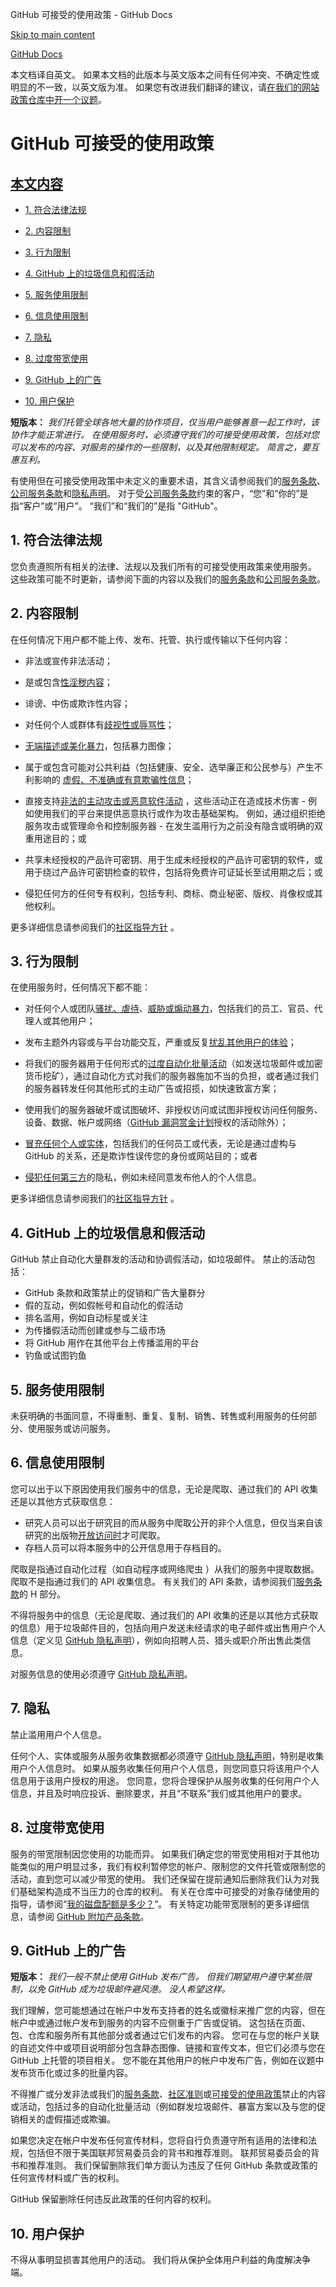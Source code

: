 GitHub 可接受的使用政策 - GitHub Docs

[Skip to main content](#main-content)

[](/cn)[GitHub Docs](/cn)

本文档译自英文。 如果本文档的此版本与英文版本之间有任何冲突、不确定性或明显的不一致，以英文版为准。 如果您有改进我们翻译的建议，请[在我们的网站政策仓库中开一个议题](https://github.com/github/site-policy/issues)。

GitHub 可接受的使用政策
==========

[本文内容](/github/site-policy/github-acceptable-use-policies#in-this-article)
----------

* [1. 符合法律法规](#1-compliance-with-laws-and-regulations)

* [2. 内容限制](#2-content-restrictions)

* [3. 行为限制](#3-conduct-restrictions)

* [4. GitHub 上的垃圾信息和假活动](#4-spam-and-inauthentic-activity-on-github)

* [5. 服务使用限制](#5-services-usage-limits)

* [6. 信息使用限制](#6-information-usage-restrictions)

* [7. 隐私](#7-privacy)

* [8. 过度带宽使用](#8-excessive-bandwidth-use)

* [9. GitHub 上的广告](#9-advertising-on-github)

* [10. 用户保护](#10-user-protection)

**短版本：** *我们托管全球各地大量的协作项目，仅当用户能够善意一起工作时，该协作才能正常进行。 在使用服务时，必须遵守我们的可接受使用政策，包括对您可以发布的内容、对服务的操作的一些限制，以及其他限制规定。 简言之，要互惠互利。*

有使用但在可接受使用政策中未定义的重要术语，其含义请参阅我们的[服务条款](/cn/articles/github-terms-of-service)、[公司服务条款](/cn/articles/github-corporate-terms-of-service)和[隐私声明](/cn/articles/github-privacy-statement)。 对于受[公司服务条款](/cn/articles/github-corporate-terms-of-service)约束的客户，“您”和“你的”是指“客户”或“用户”。 “我们”和“我们的”是指 "GitHub"。

[](#1-compliance-with-laws-and-regulations)1. 符合法律法规
----------

您负责遵照所有相关的法律、法规以及我们所有的可接受使用政策来使用服务。 这些政策可能不时更新，请参阅下面的内容以及我们的[服务条款](/cn/articles/github-terms-of-service)和[公司服务条款](/cn/articles/github-corporate-terms-of-service)。

[](#2-content-restrictions)2. 内容限制
----------

在任何情况下用户都不能上传、发布、托管、执行或传输以下任何内容：

* 非法或宣传非法活动；

* 是或包含[性淫秽内容](/cn/github/site-policy/github-community-guidelines#sexually-obscene-content)；

* 诽谤、中伤或欺诈性内容；

* 对任何个人或群体有[歧视性或辱骂性](/cn/github/site-policy/github-community-guidelines#hate-speech-and-discrimination)；

* [无端描述或美化暴力](/cn/github/site-policy/github-community-guidelines#gratuitously-violent-content)，包括暴力图像；

* 属于或包含可能对公共利益（包括健康、安全、选举廉正和公民参与）产生不利影响的 [虚假、不准确或有意欺骗性信息](/cn/github/site-policy/github-community-guidelines#misinformation-and-disinformation)；

* 直接支持[非法的主动攻击或恶意软件活动](/cn/github/site-policy/github-community-guidelines#active-malware-or-exploits) ，这些活动正在造成技术伤害 - 例如使用我们的平台来提供恶意执行或作为攻击基础架构。 例如，通过组织拒绝服务攻击或管理命令和控制服务器 - 在发生滥用行为之前没有隐含或明确的双重用途目的；或

* 共享未经授权的产品许可密钥、用于生成未经授权的产品许可密钥的软件，或用于绕过产品许可密钥检查的软件，包括将免费许可证延长至试用期之后；或

* 侵犯任何方的任何专有权利，包括专利、商标、商业秘密、版权、肖像权或其他权利。

更多详细信息请参阅我们的[社区指导方针](/cn/github/site-policy/github-community-guidelines#what-is-not-allowed) 。

[](#3-conduct-restrictions)3. 行为限制
----------

在使用服务时，任何情况下都不能：

* 对任何个人或团队[骚扰、虐待](/cn/github/site-policy/github-community-guidelines#bullying-and-harassment)、[威胁或煽动暴力](/cn/github/site-policy/github-community-guidelines#threats-of-violence)，包括我们的员工、官员、代理人或其他用户；

* 发布主题外内容或与平台功能交互，严重或反复[扰乱其他用户的体验](/cn/github/site-policy/github-community-guidelines#disrupting-the-experience-of-other-users)；

* 将我们的服务器用于任何形式的[过度自动化批量活动](/cn/github/site-policy/github-acceptable-use-policies#4-spam-and-inauthentic-activity-on-github)（如发送垃圾邮件或加密货币挖矿），通过自动化方式对我们的服务器施加不当的负担，或者通过我们的服务器转发任何其他形式的主动广告或招揽，如快速致富方案；

* 使用我们的服务器破坏或试图破坏、非授权访问或试图非授权访问任何服务、设备、数据、帐户或网络（[GitHub 漏洞赏金计划](https://bounty.github.com)授权的活动除外）；

* [冒充任何个人或实体](/cn/github/site-policy/github-community-guidelines#impersonation)，包括我们的任何员工或代表，无论是通过虚构与 GitHub 的关系，还是欺诈性误传您的身份或网站目的；或者

* [侵犯任何第三方](/cn/github/site-policy/github-community-guidelines#doxxing-and-invasion-of-privacy)的隐私，例如未经同意发布他人的个人信息。

更多详细信息请参阅我们的[社区指导方针](/cn/github/site-policy/github-community-guidelines#what-is-not-allowed) 。

[](#4-spam-and-inauthentic-activity-on-github)4. GitHub 上的垃圾信息和假活动
----------

GitHub 禁止自动化大量群发的活动和协调假活动，如垃圾邮件。 禁止的活动包括：

* GitHub 条款和政策禁止的促销和广告大量群分
* 假的互动，例如假帐号和自动化的假活动
* 排名滥用，例如自动标星或关注
* 为传播假活动而创建或参与二级市场
* 将 GitHub 用作在其他平台上传播滥用的平台
* 钓鱼或试图钓鱼

[](#5-services-usage-limits)5. 服务使用限制
----------

未获明确的书面同意，不得重制、重复、复制、销售、转售或利用服务的任何部分、使用服务或访问服务。

[](#6-information-usage-restrictions)6. 信息使用限制
----------

您可以出于以下原因使用我们服务中的信息，无论是爬取、通过我们的 API 收集还是以其他方式获取信息：

* 研究人员可以出于研究目的而从服务中爬取公开的非个人信息，但仅当来自该研究的出版物[开放访问时](https://en.wikipedia.org/wiki/Open_access)才可爬取。
* 存档人员可以将本服务中的公开信息用于存档目的。

爬取是指通过自动化过程（如自动程序或网络爬虫 ）从我们的服务中提取数据。 爬取不是指通过我们的 API 收集信息。 有关我们的 API 条款，请参阅我们[服务条款](/cn/articles/github-terms-of-service#h-api-terms)的 H 部分。

不得将服务中的信息（无论是爬取、通过我们的 API 收集的还是以其他方式获取的信息）用于垃圾邮件目的，包括向用户发送未经请求的电子邮件或出售用户个人信息（定义见 [GitHub 隐私声明](/cn/github/site-policy/github-privacy-statement)），例如向招聘人员、猎头或职介所出售此类信息。

对服务信息的使用必须遵守 [GitHub 隐私声明](/cn/github/site-policy/github-privacy-statement)。

[](#7-privacy)7. 隐私
----------

禁止滥用用户个人信息。

任何个人、实体或服务从服务收集数据都必须遵守 [GitHub 隐私声明](/cn/articles/github-privacy-statement)，特别是收集用户个人信息时。 如果从服务收集任何用户个人信息，则您同意只将该用户个人信息用于该用户授权的用途。 您同意，您将合理保护从服务收集的任何用户个人信息，并且及时响应投诉、删除要求，并且“不联系”我们或其他用户的要求。

[](#8-excessive-bandwidth-use)8. 过度带宽使用
----------

服务的带宽限制因您使用的功能而异。 如果我们确定您的带宽使用相对于其他功能类似的用户明显过多，我们有权利暂停您的帐户、限制您的文件托管或限制您的活动，直到您可以减少带宽的使用。 我们还保留在提前通知后删除我们认为对我们基础架构造成不当压力的仓库的权利。 有关在仓库中可接受的对象存储使用的指导，请参阅“[我的磁盘配额是多少？](/cn/github/managing-large-files/what-is-my-disk-quota)”。 有关特定功能带宽限制的更多详细信息，请参阅 [GitHub 附加产品条款](/cn/github/site-policy/github-additional-product-terms)。

[](#9-advertising-on-github)9. GitHub 上的广告
----------

**短版本：** *我们一般不禁止使用 GitHub 发布广告。 但我们期望用户遵守某些限制，以免 GitHub 成为垃圾邮件避风港。 没人希望这样。*

我们理解，您可能想通过在帐户中发布支持者的姓名或徽标来推广您的内容，但在帐户中或通过帐户发布到服务的内容不应侧重于广告或促销。 这包括在页面、包、仓库和服务所有其他部分或者通过它们发布的内容。 您可在与您的帐户关联的自述文件中或项目说明部分包含静态图像、链接和宣传文本，但它们必须与您在 GitHub 上托管的项目相关。 您不能在其他用户的帐户中发布广告，例如在议题中发布货币化或过多的批量内容。

不得推广或分发非法或我们的[服务条款](/cn/github/site-policy/github-terms-of-service)、[社区准则](/cn/github/site-policy/github-community-guidelines)或[可接受的使用政策](/cn/github/site-policy/github-acceptable-use-policies)禁止的内容或活动，包括过多的自动化批量活动（例如群发垃圾邮件、暴富方案以及与您的促销相关的虚假描述或欺骗。

如果您决定在帐户中发布任何宣传材料，您将自行负责遵守所有适用的法律和法规，包括但不限于美国联邦贸易委员会的背书和推荐准则。 联邦贸易委员会的背书和推荐准则。 我们保留删除我们单方面认为违反了任何 GitHub 条款或政策的任何宣传材料或广告的权利。

GitHub 保留删除任何违反此政策的任何内容的权利。

[](#10-user-protection)10. 用户保护
----------

不得从事明显损害其他用户的活动。 我们将从保护全体用户利益的角度解决争端。
